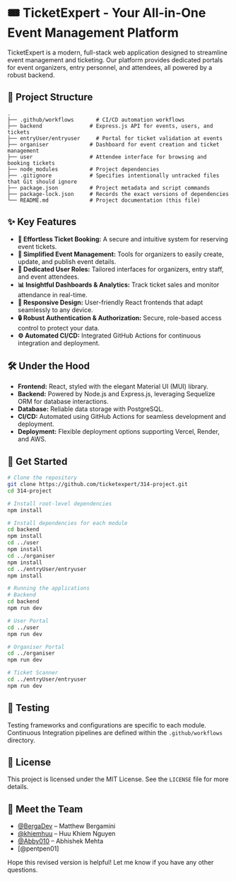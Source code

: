 
# 🎟️ TicketExpert - Your All-in-One Event Management Platform

TicketExpert is a modern, full-stack web application designed to streamline event management and ticketing. Our platform provides dedicated portals for event organizers, entry personnel, and attendees, all powered by a robust backend.

## 📂 Project Structure

```
.
├── .github/workflows       # CI/CD automation workflows
├── backend               # Express.js API for events, users, and tickets
├── entryUser/entryuser     # Portal for ticket validation at events
├── organiser             # Dashboard for event creation and ticket management
├── user                  # Attendee interface for browsing and booking tickets
├── node_modules          # Project dependencies
├── .gitignore            # Specifies intentionally untracked files that Git should ignore
├── package.json          # Project metadata and script commands
├── package-lock.json     # Records the exact versions of dependencies
└── README.md             # Project documentation (this file)
```

## ✨ Key Features

- **🎫 Effortless Ticket Booking:** A secure and intuitive system for reserving event tickets.
- **📅 Simplified Event Management:** Tools for organizers to easily create, update, and publish event details.
- **👤 Dedicated User Roles:** Tailored interfaces for organizers, entry staff, and event attendees.
- **📊 Insightful Dashboards & Analytics:** Track ticket sales and monitor attendance in real-time.
- **📱 Responsive Design:** User-friendly React frontends that adapt seamlessly to any device.
- **🔒 Robust Authentication & Authorization:** Secure, role-based access control to protect your data.
- **⚙️ Automated CI/CD:** Integrated GitHub Actions for continuous integration and deployment.

## 🛠️ Under the Hood

- **Frontend:** React, styled with the elegant Material UI (MUI) library.
- **Backend:** Powered by Node.js and Express.js, leveraging Sequelize ORM for database interactions.
- **Database:** Reliable data storage with PostgreSQL.
- **CI/CD:** Automated using GitHub Actions for seamless development and deployment.
- **Deployment:** Flexible deployment options supporting Vercel, Render, and AWS.

## 🚀 Get Started

```bash
# Clone the repository
git clone https://github.com/ticketexpert/314-project.git
cd 314-project

# Install root-level dependencies
npm install

# Install dependencies for each module
cd backend
npm install
cd ../user
npm install
cd ../organiser
npm install
cd ../entryUser/entryuser
npm install

# Running the applications
# Backend
cd backend
npm run dev

# User Portal
cd ../user
npm run dev

# Organiser Portal
cd ../organiser
npm run dev

# Ticket Scanner
cd ../entryUser/entryuser
npm run dev
```

## 🧪 Testing

Testing frameworks and configurations are specific to each module. Continuous Integration pipelines are defined within the `.github/workflows` directory.

## 📜 License

This project is licensed under the MIT License. See the `LICENSE` file for more details.

## 🤝 Meet the Team

- [@BergaDev](https://github.com/BergaDev) – Matthew Bergamini
- [@khiemhuu](https://github.com/khiemhuu) – Huu Khiem Nguyen
- [@Abby010](https://github.com/Abby010) – Abhishek Mehta
- [@pentpen01]

Hope this revised version is helpful! Let me know if you have any other questions.
